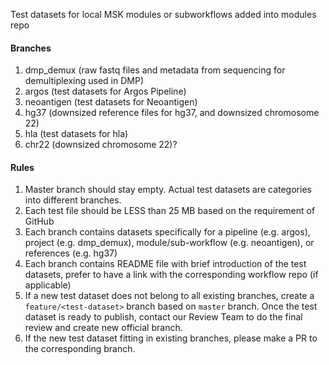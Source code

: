 Test datasets for local MSK modules or subworkflows added into modules repo

#### Branches
1. dmp_demux (raw fastq files and metadata from sequencing for demultiplexing used in DMP)
2. argos (test datasets for Argos Pipeline)
3. neoantigen (test datasets for Neoantigen)
4. hg37 (downsized reference files for hg37, and downsized chromosome 22)
5. hla (test datasets for hla)
6. chr22 (downsized chromosome 22)?

#### Rules
1. Master branch should stay empty. Actual test datasets are categories into different branches.
2. Each test file should be LESS than 25 MB based on the requirement of GitHub
3. Each branch contains datasets specifically for a pipeline (e.g. argos), project (e.g. dmp_demux), module/sub-workflow (e.g. neoantigen), or references (e.g. hg37)
4. Each branch contains README file with brief introduction of the test datasets, prefer to have a link with the corresponding workflow repo (if applicable)
5. If a new test dataset does not belong to all existing branches, create a `feature/<test-dataset>` branch based on `master` branch. Once the test dataset is ready to publish, contact our Review Team to do the final review and create new official branch.
6. If the new test dataset fitting in existing branches, please make a PR to the corresponding branch.
